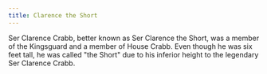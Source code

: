```yaml
---
title: Clarence the Short
---
```


Ser Clarence Crabb, better known as Ser Clarence the Short, was a member of the Kingsguard and a member of House Crabb. Even though he was six feet tall, he was called "the Short" due to his inferior height to the legendary Ser Clarence Crabb.


